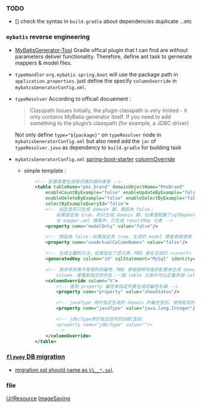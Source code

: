### TODO
- [] check the syntas in `build.gradle` about dependencies duplicate ...etc

### `mybatis` reverse engineering
* [MyBatisGenerator-Tool](https://github.com/kingcos/MyBatisGenerator-Tool)
    Gradle offical plugin that I can find are without parameters deliver functionality.
    Therefore, define ant task to gernerate mappers & model files.

* `typeHandler`
    `org.mybatis.spring.boot` will use the package path in `application.properties`. just define the specify `columnOverride` in `mybatisGeneratorConfig.xml`.

* `typeResolver`
    According to officail docuement : 
    > Classpath Issues
        Initially, the plugin classpath is very limited - it only contains MyBatis generator itself. If you need to add something to the plugin’s classpath (for example, a JDBC driver)

    Not only define `type="${package}"` on `typeResolver` node in `mybatisGeneratorConfig.xml` but also need add the `jar` of `typeResolver.java` as dependency to `build.gradle` for building task
     
* `mybatisGeneratorConfig.xml`
    [spring-boot-starter](https://mybatis.org/spring-boot-starter/mybatis-spring-boot-autoconfigure/)
    [columnOverride](https://mybatis.org/generator/configreference/columnOverride.html)
    - simple template :
        ```xml
            <!-- 配置需要生成程式碼的資料庫表 -->
            <table tableName="pms_brand" domainObjectName="PmsBrand"
                enableCountByExample="false" enableUpdateByExample="false"
                enableDeleteByExample="false" enableSelectByExample="false"
                selectByExampleQueryId="false">
                <!-- 指定是否只生成 domain 類，預設為 false；
                    如果設定為 true，則只生成 domain 類，如果還配置了sqlMapGenerator，那麼
                    在 mapper.xml 檔案中，只生成 resultMap 元素 -->
                <property name="modelOnly" value="false"/>

                <!-- 預設為 false；如果設定為 true，生成的 model 類會直接使用 column 本身的名字，而不會再使用駝峰命名方法。比如 CREATE_DATE，生成的屬性名字就是 CREATE_DATE,而不會是 createDate -->
                <property name="useActualColumnNames" value="false"/>

                <!-- 生成主鍵的方法，如果設定了該元素，MBG 會在生成的 <insert> 元素中生成一條正確的 <selectKey> 元素 -->
                <generatedKey column="id" sqlStatement="MySql" identity="true"/>

                <!-- 用來修改表中某個列的屬性，MBG 會根據修改後的配置來生成 domain 的屬性；
                    column：要重新設定的列名；一個 table 元素中可以定義多個 columnOverride 元素 -->
                <columnOverride column="%">
                    <!-- 使用 property 屬性來指定列要生成的屬性名稱 -->
                    <property name="property" value="showStatus"/>

                    <!-- javaType 用於指定生成的 domain 的屬性型別，使用型別的全限定名-->
                    <property name="javaType" value="java.lang.Integer"/>

                    <!-- jdbcType用於指定該列的JDBC型別
                    <property name="jdbcType" value=""/>
                    -->
                </columnOverride>
            </table>
        ```

### [`flyway` DB migration](https://flywaydb.org/documentation/usage/gradle/)
* [migration sql should name as `V1__*.sql`](https://stackoverflow.com/questions/53173291/flyway-cannot-find-migrations-location-in)



### file 
[UrlResource](https://docs.spring.io/spring-framework/docs/current/javadoc-api/org/springframework/core/io/UrlResource.html)
[ImageSaving](http://www.java2s.com/example/java-utility-method/url-load/saveimage-string-imageurl-string-destinationfile-f9579.html)